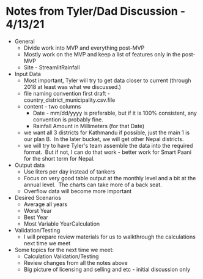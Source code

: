 # Notes from Tyler/Dad Discussion - 4/13/21
- General 
  - Divide work into MVP and everything post-MVP
  - Mostly work on the MVP and keep a list of features only in the post-MVP
  - Site - StreamlitRainfall 
- Input Data
  - Most important, Tyler will try to get data closer to current (through 2018 at least was what we discussed.)
  - file naming convention first draft - country_district_municipality.csv.file 
  - content - two columns
    - Date - mm/dd/yyyy is preferable, but if it is 100% consistent, any convention is probably fine.
    - Rainfall Amount in Millimeters (for that Date)
  - we want all 3 districts for Kathmandu if possible, just the main 1 is our plan B.  In the later bucket, we will get other Nepal districts.
  - we will try to have Tyler's team assemble the data into the required format.  But if not, I can do that work - better work for Smart Paani for the short term for Nepal.
- Output data 
  - Use liters per day instead of tankers 
  - Focus on very good table output at the monthly level and a bit at the annual level.  The charts can take more of a back seat. 
  - Overflow data will become more important
- Desired Scenarios 
  - Average all years 
  - Worst Year 
  - Best Year 
  - Most Variable YearCalculation 
- Validation/Testing
  - I will prepare review materials for us to walkthrough the calculations next time we meet
- Some topics for the next time we meet:
  - Calculation Validation/Testing
  - Review changes from all the notes above
  - Big picture of licensing and selling and etc - initial discussion only
